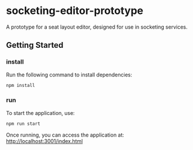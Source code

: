 # socketing-editor-prototype

A prototype for a seat layout editor, designed for use in socketing services.

## Getting Started

### install

Run the following command to install dependencies:

```bash
npm install
```

### run

To start the application, use:

```bash
npm run start
```

Once running, you can access the application at: <http://localhost:3001/index.html>
